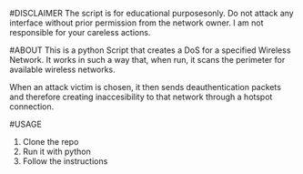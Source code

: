 #DISCLAIMER
The script is for educational purposesonly. Do not attack any interface without prior permission from the network owner. I am not responsible for your careless actions.

#ABOUT
This is a python Script that creates a DoS for a specified Wireless Network. It works in such a way that, when run, it scans the perimeter for available wireless networks. 

When an attack victim is chosen, it then sends deauthentication packets and therefore creating inaccesibility to that network through a hotspot connection.

#USAGE
1. Clone the repo
2. Run it with python
3. Follow the instructions

